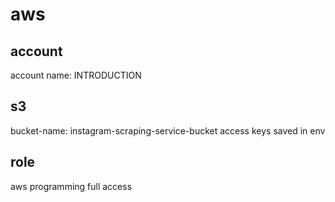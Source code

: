 # aws
## account
account name: INTRODUCTION

## s3
bucket-name: instagram-scraping-service-bucket
access keys saved in env

## role
aws programming full access
